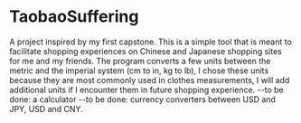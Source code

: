 # TaobaoSuffering
A project inspired by my first capstone.
This is a simple tool that is meant to facilitate shopping experiences on Chinese and Japanese shopping sites for me and my friends.
The program converts a few units between the metric and the imperial system (cm to in, kg to lb), I chose these units because they are most commonly used in clothes measurements,
I will add additional units if I encounter them in future shopping experience.
--to be done: a calculator
--to be done: currency converters between USD and JPY, USD and CNY.
